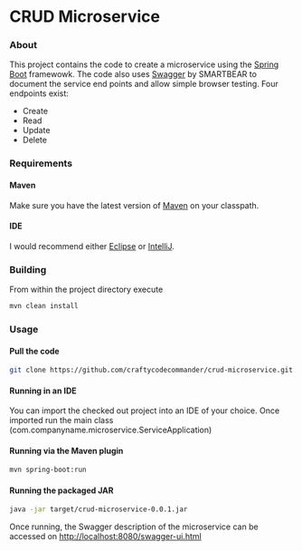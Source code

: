 # CRUD Microservice #

### About ###

This project contains the code to create a microservice using the 
[Spring Boot](http://spring.io/projects/spring-boot) framewowk. The code
also uses [Swagger](https://swagger.io/) by SMARTBEAR to document the service end points
and allow simple browser testing. Four endpoints exist:

* Create
* Read
* Update
* Delete

### Requirements ###

#### Maven ####
Make sure you have the latest version of [Maven](https://maven.apache.org/) on your classpath.

#### IDE ####
I would recommend either [Eclipse](https://www.eclipse.org/downloads/) or [IntelliJ](https://www.jetbrains.com/idea/?fromMenu).


### Building ###
From within the project directory execute
```bash
mvn clean install
```

### Usage ###

#### Pull the code ####
```bash
git clone https://github.com/craftycodecommander/crud-microservice.git
```

#### Running in an IDE ####
You can import the checked out project into an IDE of your choice. Once imported run the main class (com.companyname.microservice.ServiceApplication)

#### Running via the Maven plugin ####
```bash
mvn spring-boot:run
```

#### Running the packaged JAR ####
```bash
java -jar target/crud-microservice-0.0.1.jar
```


Once running, the Swagger description of the microservice can be accessed on [http://localhost:8080/swagger-ui.html](http://localhost:8080/swagger-ui.html)
